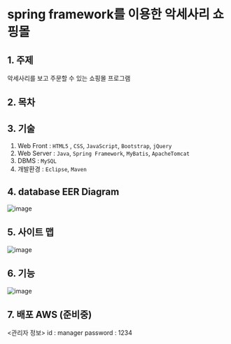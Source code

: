 # spring framework를 이용한 악세사리 쇼핑몰 

## 1. 주제
악세사리를 보고 주문할 수 있는 쇼핑몰 프로그램

## 2. 목차

## 3. 기술
1. Web Front : `HTML5` , `CSS`, `JavaScript`, `Bootstrap`, `jQuery`
2. Web Server :  `Java`, `Spring Framework`, `MyBatis`, `ApacheTomcat`
3. DBMS : `MySQL`
4. 개발환경 : `Eclipse`, `Maven`

## 4. database EER Diagram
![image](https://user-images.githubusercontent.com/58822916/91158601-d8698900-e701-11ea-8395-30ce84e891fb.png)

## 5. 사이트 맵
![image](https://user-images.githubusercontent.com/58822916/91177059-27bdb280-e71e-11ea-90d9-2489e8b8a53d.png)

## 6. 기능
![image](https://user-images.githubusercontent.com/58822916/91165925-8417d680-e70c-11ea-97f8-e4963d9a7e47.png)

## 7. 배포 AWS (준비중)
<관리자 정보>
id : manager
password : 1234

